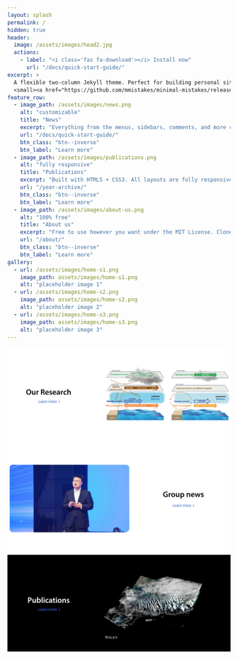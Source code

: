 ```yaml
---
layout: splash
permalink: /
hidden: true
header:
  image: /assets/images/head2.jpg
  actions:
    - label: "<i class='fas fa-download'></i> Install now"
      url: "/docs/quick-start-guide/"
excerpt: >
  A flexible two-column Jekyll theme. Perfect for building personal sites, blogs, and portfolios.<br />
  <small><a href="https://github.com/mmistakes/minimal-mistakes/releases/tag/4.24.0">Latest release v4.24.0</a></small>
feature_row:
  - image_path: /assets/images/news.png
    alt: "customizable"
    title: "News"
    excerpt: "Everything from the menus, sidebars, comments, and more can be configured or set with YAML Front Matter."
    url: "/docs/quick-start-guide/"
    btn_class: "btn--inverse"
    btn_label: "Learn more"
  - image_path: /assets/images/publications.png
    alt: "fully responsive"
    title: "Publications"
    excerpt: "Built with HTML5 + CSS3. All layouts are fully responsive with helpers to augment your content."
    url: "/year-archive/"
    btn_class: "btn--inverse"
    btn_label: "Learn more"
  - image_path: /assets/images/about-us.png
    alt: "100% free"
    title: "About us"
    excerpt: "Free to use however you want under the MIT License. Clone it, fork it, customize it... whatever!"
    url: "/about/"
    btn_class: "btn--inverse"
    btn_label: "Learn more"      
gallery:
  - url: /assets/images/home-s1.png
    image_path: assets/images/home-s1.png
    alt: "placeholder image 1"
  - url: /assets/images/home-s2.png
    image_path: assets/images/home-s2.png
    alt: "placeholder image 2"
  - url: /assets/images/home-s3.png
    image_path: assets/images/home-s3.png
    alt: "placeholder image 3"
---
```

[![foo](/assets/images/research_v1.png)](/research/)
[![foo](/assets/images/news_v2.png)](/news/)
[![foo](/assets/images/pub_v1.png)](/publications/)

